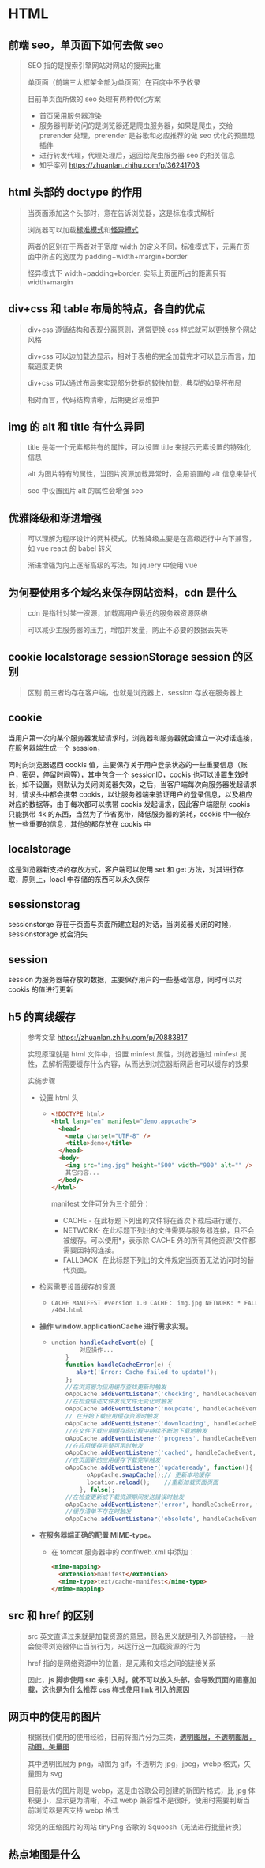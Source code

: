# HTML

## 前端 seo，单页面下如何去做 seo

> SEO 指的是搜索引擎网站对网站的搜索比重
>
> 单页面（前端三大框架全部为单页面）在百度中不予收录
>
> 目前单页面所做的 seo 处理有两种优化方案
>
> - 首页采用服务器渲染
> - 服务器判断访问的是浏览器还是爬虫服务器，如果是爬虫，交给 prerender 处理，prerender 是谷歌和必应推荐的做 seo 优化的预呈现插件
> - 进行转发代理，代理处理后，返回给爬虫服务器 seo 的相关信息
> - 知乎案列 https://zhuanlan.zhihu.com/p/36241703

## html 头部的 doctype 的作用

> 当页面添加这个头部时，意在告诉浏览器，这是标准模式解析
>
> 浏览器可以加载<u>**标准模式**</u>和<u>**怪异模式**</u>
>
> 两者的区别在于两者对于宽度 width 的定义不同，标准模式下，元素在页面中所占的宽度为 padding+width+margin+border
>
> 怪异模式下 width=padding+border. 实际上页面所占的距离只有 width+margin

## div+css 和 table 布局的特点，各自的优点

> div+css 遵循结构和表现分离原则，通常更换 css 样式就可以更换整个网站风格
>
> div+css 可以边加载边显示，相对于表格的完全加载完才可以显示而言，加载速度更快
>
> div+css 可以通过布局来实现部分数据的较快加载，典型的如圣杯布局
>
> 相对而言，代码结构清晰，后期更容易维护

## img 的 alt 和 title 有什么异同

> title 是每一个元素都共有的属性，可以设置 title 来提示元素设置的特殊化信息
>
> alt 为图片特有的属性，当图片资源加载异常时，会用设置的 alt 信息来替代
>
> seo 中设置图片 alt 的属性会增强 seo

## 优雅降级和渐进增强

> 可以理解为程序设计的两种模式，优雅降级主要是在高级运行中向下兼容，如 vue react 的 babel 转义
>
> 渐进增强为向上逐渐高级的写法，如 jquery 中使用 vue

## 为何要使用多个域名来保存网站资料，cdn 是什么

> cdn 是指针对某一资源，加载离用户最近的服务器资源网络
>
> 可以减少主服务器的压力，增加并发量，防止不必要的数据丢失等

## cookie localstorage sessionStorage session 的区别

> 区别 前三者均存在客户端，也就是浏览器上，session 存放在服务器上

## cookie

当用户第一次向某个服务器发起请求时，浏览器和服务器就会建立一次对话连接，在服务器端生成一个 session，

同时向浏览器返回 cookis 值，主要保存关于用户登录状态的一些重要信息（账户，密码，停留时间等），其中包含一个 sessionID，cookis 也可以设置生效时长，如不设置，则默认为关闭浏览器失效，之后，当客户端每次向服务器发起请求时，请求头中都会携带 cookis，以让服务器端来验证用户的登录信息，以及相应对应的数据等，由于每次都可以携带 cookis 发起请求，因此客户端限制 cookis 只能携带 4k 的东西，当然为了节省宽带，降低服务器的消耗，cookis 中一般存放一些重要的信息，其他的都存放在 cookis 中

## localstorage

这是浏览器新支持的存放方式，客户端可以使用 set 和 get 方法，对其进行存取，原则上，loacl 中存储的东西可以永久保存

## sessionstorag

sessionstorge 存在于页面与页面所建立起的对话，当浏览器关闭的时候，sessionstorage 就会消失

## session

session 为服务器端存放的数据，主要保存用户的一些基础信息，同时可以对 cookis 的值进行更新

## h5 的离线缓存

> 参考文章 https://zhuanlan.zhihu.com/p/70883817
>
> 实现原理就是 html 文件中，设置 minfest 属性，浏览器通过 minfest 属性，去解析需要缓存什么内容，从而达到浏览器断网后也可以缓存的效果
>
> 实施步骤
>
> - 设置 html 头
>
>   - ```html
>     <!DOCTYPE html>
>     <html lang="en" manifest="demo.appcache">
>       <head>
>         <meta charset="UTF-8" />
>         <title>demo</title>
>       </head>
>       <body>
>         <img src="img.jpg" height="500" width="900" alt="" />
>         其它内容...
>       </body>
>     </html>
>     ```
>
>     manifest 文件可分为三个部分：
>
>     - CACHE - 在此标题下列出的文件将在首次下载后进行缓存。
>     - NETWORK- 在此标题下列出的文件需要与服务器连接，且不会被缓存。可以使用\*，表示除 CACHE 外的所有其他资源/文件都需要因特网连接。
>     - FALLBACK- 在此标题下列出的文件规定当页面无法访问时的替代页面。
>
> - 检索需要设置缓存的资源
>
>   - ```html
>     CACHE MANIFEST #version 1.0 CACHE： img.jpg NETWORK: * FALLBACK: /demo/
>     /404.html
>     ```
>
> - **操作 window.applicationCache 进行需求实现。**
>
>   - ```js
>     unction handleCacheEvent(e) {
>             对应操作...
>         }
>         function handleCacheError(e) {
>            alert('Error: Cache failed to update!');
>         };
>         //在浏览器为应用缓存查找更新时触发
>         oAppCache.addEventListener('checking', handleCacheEvent, false);
>         //在检查描述文件发现文件无变化时触发
>         oAppCache.addEventListener('noupdate', handleCacheEvent, false);
>         // 在开始下载应用缓存资源时触发
>         oAppCache.addEventListener('downloading', handleCacheEvent, false);
>         //在文件下载应用缓存的过程中持续不断地下载地触发
>         oAppCache.addEventListener('progress', handleCacheEvent, false);
>         //在应用缓存完整可用时触发
>         oAppCache.addEventListener('cached', handleCacheEvent, false);
>         //在页面新的应用缓存下载完毕触发
>         oAppCache.addEventListener('updateready', function(){
>               oAppCache.swapCache();// 更新本地缓存
>               location.reload();    //重新加载页面页面
>             }, false);
>         //在检查更新或下载资源期间发送错误时触发
>         oAppCache.addEventListener('error', handleCacheError, false);
>         //缓存清单不存在时触发
>         oAppCache.addEventListener('obsolete', handleCacheEvent, false);
>     ```
>
> - **在服务器端正确的配置 MIME-type。**
>
>   - 在 tomcat 服务器中的 conf/web.xml 中添加：
>
>     ```html
>     <mime-mapping>
>       <extension>manifest</extension>
>       <mime-type>text/cache-manifest</mime-type>
>     </mime-mapping>
>     ```

## src 和 href 的区别

> src 英文直译过来就是加载资源的意思，顾名思义就是引入外部链接，一般会使得浏览器停止当前行为，来运行这一加载资源的行为
>
> href 指的是网络资源中的位置，是元素和文档之间的链接关系
>
> 因此，**js 脚步使用 src 来引入时，就不可以放入头部，会导致页面的阻塞加载，这也是为什么推荐 css 样式使用 link 引入的原因**

## 网页中的使用的图片

> 根据我们使用的使用经验，目前将图片分为三类，**<u>透明图层，不透明图层，动图，矢量图</u>**
>
> 其中透明图层为 png，动图为 gif，不透明为 jpg，jpeg，webp 格式，矢量图为 svg
>
> 目前最优的图片则是 webp，这是由谷歌公司创建的新图片格式，比 jpg 体积更小，显示更为清晰，不过 webp 兼容性不是很好，使用时需要判断当前浏览器是否支持 webp 格式
>
> 常见的压缩图片的网站 tinyPng 谷歌的 Squoosh（无法进行批量转换）

## 热点地图是什么
